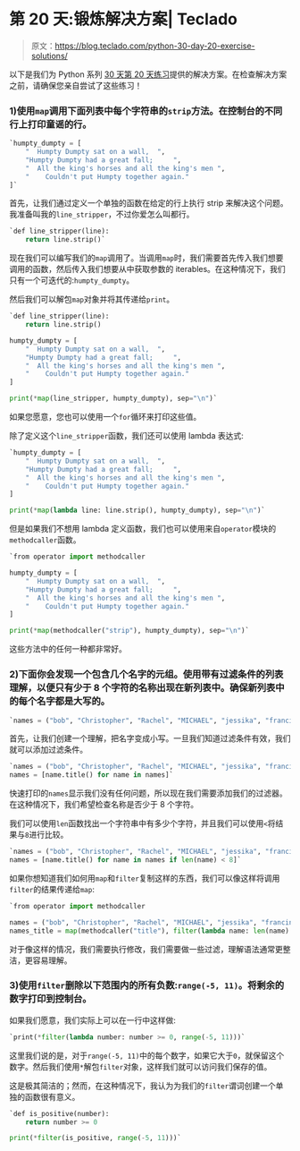 # 第 20 天:锻炼解决方案| Teclado

> 原文：<https://blog.teclado.com/python-30-day-20-exercise-solutions/>

以下是我们为 Python 系列 [30 天](https://blog.teclado.com/30-days-of-python/)[第 20 天练习](/30-days-of-python/python-30-day-20-map-filter)提供的解决方案。在检查解决方案之前，请确保您亲自尝试了这些练习！

### 1)使用`map`调用下面列表中每个字符串的`strip`方法。在控制台的不同行上打印童谣的行。

```py
`humpty_dumpty = [
    "  Humpty Dumpty sat on a wall,  ",
    "Humpty Dumpty had a great fall;     ",
    "  All the king's horses and all the king's men ",  
    "    Couldn't put Humpty together again."
]` 
```

首先，让我们通过定义一个单独的函数在给定的行上执行 strip 来解决这个问题。我准备叫我的`line_stripper`，不过你爱怎么叫都行。

```py
`def line_stripper(line):
    return line.strip()` 
```

现在我们可以编写我们的`map`调用了。当调用`map`时，我们需要首先传入我们想要调用的函数，然后传入我们想要从中获取参数的 iterables。在这种情况下，我们只有一个可迭代的:`humpty_dumpty`。

然后我们可以解包`map`对象并将其传递给`print`。

```py
`def line_stripper(line):
    return line.strip()

humpty_dumpty = [
    "  Humpty Dumpty sat on a wall,  ",
    "Humpty Dumpty had a great fall;     ",
    "  All the king's horses and all the king's men ",  
    "    Couldn't put Humpty together again."
]

print(*map(line_stripper, humpty_dumpty), sep="\n")` 
```

如果您愿意，您也可以使用一个`for`循环来打印这些值。

除了定义这个`line_stripper`函数，我们还可以使用 lambda 表达式:

```py
`humpty_dumpty = [
    "  Humpty Dumpty sat on a wall,  ",
    "Humpty Dumpty had a great fall;     ",
    "  All the king's horses and all the king's men ",  
    "    Couldn't put Humpty together again."
]

print(*map(lambda line: line.strip(), humpty_dumpty), sep="\n")` 
```

但是如果我们不想用 lambda 定义函数，我们也可以使用来自`operator`模块的`methodcaller`函数。

```py
`from operator import methodcaller

humpty_dumpty = [
    "  Humpty Dumpty sat on a wall,  ",
    "Humpty Dumpty had a great fall;     ",
    "  All the king's horses and all the king's men ",  
    "    Couldn't put Humpty together again."
]

print(*map(methodcaller("strip"), humpty_dumpty), sep="\n")` 
```

这些方法中的任何一种都非常好。

### 2)下面你会发现一个包含几个名字的元组。使用带有过滤条件的列表理解，以便只有少于 8 个字符的名称出现在新列表中。确保新列表中的每个名字都是大写的。

```py
`names = ("bob", "Christopher", "Rachel", "MICHAEL", "jessika", "francine")` 
```

首先，让我们创建一个理解，把名字变成小写。一旦我们知道过滤条件有效，我们就可以添加过滤条件。

```py
`names = ("bob", "Christopher", "Rachel", "MICHAEL", "jessika", "francine")
names = [name.title() for name in names]` 
```

快速打印的`names`显示我们没有任何问题，所以现在我们需要添加我们的过滤器。在这种情况下，我们希望检查名称是否少于 8 个字符。

我们可以使用`len`函数找出一个字符串中有多少个字符，并且我们可以使用`<`将结果与`8`进行比较。

```py
`names = ("bob", "Christopher", "Rachel", "MICHAEL", "jessika", "francine")
names = [name.title() for name in names if len(name) < 8]` 
```

如果你想知道我们如何用`map`和`filter`复制这样的东西，我们可以像这样将调用`filter`的结果传递给`map`:

```py
`from operator import methodcaller

names = ("bob", "Christopher", "Rachel", "MICHAEL", "jessika", "francine")
names_title = map(methodcaller("title"), filter(lambda name: len(name) < 8, names))` 
```

对于像这样的情况，我们需要执行修改，我们需要做一些过滤，理解语法通常更整洁，更容易理解。

### 3)使用`filter`删除以下范围内的所有负数:`range(-5, 11)`。将剩余的数字打印到控制台。

如果我们愿意，我们实际上可以在一行中这样做:

```py
`print(*filter(lambda number: number >= 0, range(-5, 11)))` 
```

这里我们说的是，对于`range(-5, 11)`中的每个数字，如果它大于`0`，就保留这个数字。然后我们使用`*`解包`filter`对象，这样我们就可以访问我们保存的值。

这是极其简洁的；然而，在这种情况下，我认为为我们的`filter`谓词创建一个单独的函数很有意义。

```py
`def is_positive(number):
    return number >= 0

print(*filter(is_positive, range(-5, 11)))` 
```